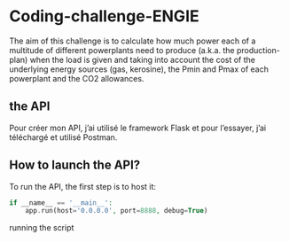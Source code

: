# Coding-challenge-ENGIE
The aim of this challenge is to calculate how much power each of a multitude of different powerplants need to produce (a.k.a. the production-plan) when the load is given and taking into account the cost of the underlying energy sources (gas, kerosine), the Pmin and Pmax of each powerplant and the CO2 allowances.

## the API
Pour créer mon API, j’ai utilisé le framework Flask et pour l’essayer, j’ai téléchargé et utilisé Postman.<p>
## How to launch the API?

To run the API, the first step is to host it: <br>
```php
if __name__ == '__main__':
    app.run(host='0.0.0.0', port=8888, debug=True)    
```
<p>
 running the script 
